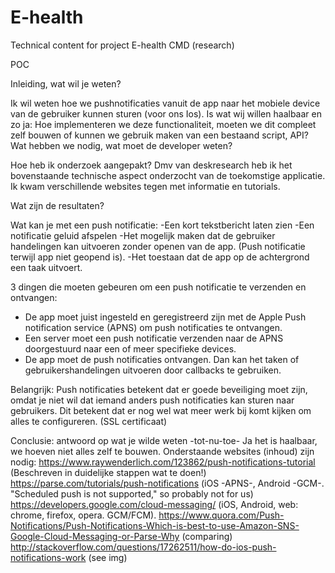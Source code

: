 # E-health
Technical content for project E-health CMD (research)

POC

Inleiding, wat wil je weten?

Ik wil weten hoe we pushnotificaties vanuit de app naar het mobiele device van de gebruiker kunnen sturen (voor ons Ios).
Is wat wij willen haalbaar en zo ja:
Hoe implementeren we deze functionaliteit, moeten we dit compleet zelf bouwen of kunnen we gebruik maken van een bestaand script, API?
Wat hebben we nodig, wat moet de developer weten?

Hoe heb ik onderzoek aangepakt? 
Dmv van deskresearch heb ik het bovenstaande technische aspect onderzocht van de toekomstige applicatie. 
Ik kwam verschillende websites tegen met informatie en tutorials.

Wat zijn de resultaten?

Wat kan je met een push notificatie:
-Een kort tekstbericht laten zien
-Een notificatie geluid afspelen
-Het mogelijk maken dat de gebruiker handelingen kan uitvoeren zonder openen van de app. (Push notificatie terwijl app niet geopend is).
-Het toestaan dat de app op de achtergrond een taak uitvoert.

3 dingen die moeten gebeuren om een push notificatie te verzenden en ontvangen:
- De app moet juist ingesteld en geregistreerd zijn met de Apple Push notification service (APNS) om push notificaties te ontvangen.
- Een server moet een push notificatie verzenden naar de APNS doorgestuurd naar een of meer specifieke devices.
- De app moet de push notificaties ontvangen. Dan kan het taken of gebruikershandelingen uitvoeren door callbacks te gebruiken.

Belangrijk:
Push notificaties betekent dat er goede beveiliging moet zijn, omdat je niet wil dat iemand anders push notificaties kan sturen naar gebruikers. Dit betekent dat er nog wel wat meer werk bij komt kijken om alles te configureren. (SSL certificaat)

Conclusie: antwoord op wat je wilde weten -tot-nu-toe-
Ja het is haalbaar, we hoeven niet alles zelf te bouwen.
Onderstaande websites (inhoud) zijn nodig:
https://www.raywenderlich.com/123862/push-notifications-tutorial (Beschreven in duidelijke stappen wat te doen!)
https://parse.com/tutorials/push-notifications (iOS -APNS-, Android -GCM-. "Scheduled push is not supported," so probably not for us)
https://developers.google.com/cloud-messaging/ (iOS, Android, web: chrome, firefox, opera. GCM/FCM).
https://www.quora.com/Push-Notifications/Push-Notifications-Which-is-best-to-use-Amazon-SNS-Google-Cloud-Messaging-or-Parse-Why (comparing)
http://stackoverflow.com/questions/17262511/how-do-ios-push-notifications-work (see img)

